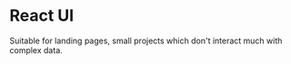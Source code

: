 # React UI

Suitable for landing pages, small projects which don't interact much with complex data.

